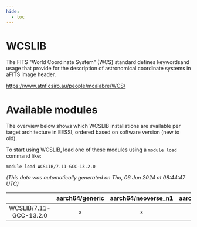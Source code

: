 ```yaml
---
hide:
  - toc
---
```


WCSLIB
======


The FITS "World Coordinate System" (WCS) standard defines keywordsand usage that provide for the description of astronomical coordinate systems in aFITS image header.

https://www.atnf.csiro.au/people/mcalabre/WCS/
# Available modules


The overview below shows which WCSLIB installations are available per target architecture in EESSI, ordered based on software version (new to old).

To start using WCSLIB, load one of these modules using a `module load` command like:

```shell
module load WCSLIB/7.11-GCC-13.2.0
```

*(This data was automatically generated on Thu, 06 Jun 2024 at 08:44:47 UTC)*  

| |aarch64/generic|aarch64/neoverse_n1|aarch64/neoverse_v1|x86_64/generic|x86_64/amd/zen2|x86_64/amd/zen3|x86_64/intel/haswell|x86_64/intel/skylake_avx512|
| :---: | :---: | :---: | :---: | :---: | :---: | :---: | :---: | :---: |
|WCSLIB/7.11-GCC-13.2.0|x|x|x|x|x|x|x|x|
